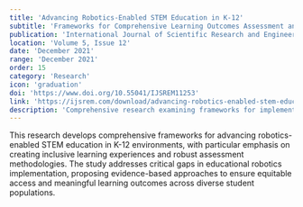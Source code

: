 ```yaml
---
title: 'Advancing Robotics-Enabled STEM Education in K-12'
subtitle: 'Frameworks for Comprehensive Learning Outcomes Assessment and Inclusivity'
publication: 'International Journal of Scientific Research and Engineering Management (IJSREM)'
location: 'Volume 5, Issue 12'
date: 'December 2021'
range: 'December 2021'
order: 15
category: 'Research'
icon: 'graduation'
doi: 'https://www.doi.org/10.55041/IJSREM11253'
link: 'https://ijsrem.com/download/advancing-robotics-enabled-stem-education-in-k-12-frameworks-for-comprehensive-learning-outcomes-assessment-and-inclusivity/'
description: 'Comprehensive research examining frameworks for implementing robotics-enabled STEM education in K-12 environments. Focuses on developing inclusive assessment methodologies and ensuring equitable access to robotics education across diverse student populations.'
---
```


This research develops comprehensive frameworks for advancing robotics-enabled STEM education in K-12 environments, with particular emphasis on creating inclusive learning experiences and robust assessment methodologies. The study addresses critical gaps in educational robotics implementation, proposing evidence-based approaches to ensure equitable access and meaningful learning outcomes across diverse student populations.

